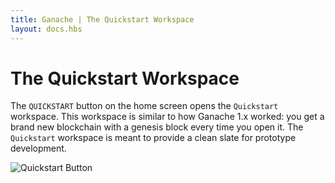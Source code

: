 ```yaml
---
title: Ganache | The Quickstart Workspace
layout: docs.hbs
---
```

# The Quickstart Workspace

The `QUICKSTART` button on the home screen opens the `Quickstart` workspace. This workspace is similar to how Ganache 1.x worked: you get a brand new blockchain with a genesis block every time you open it. The `Quickstart` workspace is meant to provide a clean slate for prototype development.

![Quickstart Button](/img/docs/ganache/v2-shared-seese/home-quickstart.png)